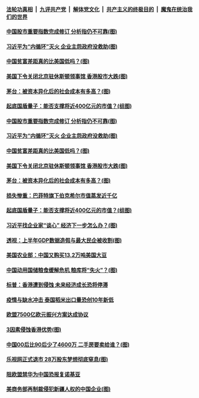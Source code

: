 

####  [法轮功真相](../../../../basic/blob/master/README.md?t=07230702) &nbsp;|&nbsp; [九评共产党](../../../../9ping.md/blob/master/README.md?t=07230702) &nbsp;|&nbsp; [解体党文化](../../../../jtdwh.md/blob/master/README.md?t=07230702)  &nbsp;|&nbsp; [共产主义的终极目的](../../../../gczydzjmd.md/blob/master/README.md?t=07230702) &nbsp;|&nbsp; [魔鬼在统治我们的世界](../../../../mgztzwmdsj.md/blob/master/README.md?t=07230702) 

#### [中国股市重要指数完成修订 分析指仍不可靠(图)](../pages/p5/940547.md?t=07230702) 

#### [习近平为“内循环”灭火 企业主怨政府没救助(图)](../pages/p5/940528.md?t=07230702) 

#### [中国贫富差距真的比美国低吗？(图)](../pages/p5/940526.md?t=07230702) 

#### [美国下令关闭北京驻休斯顿领事馆 香港股市大跌(图)](../pages/p5/940510.md?t=07230702) 

#### [茅台：被资本异化后的社会成本有多高？(图)](../pages/p5/940487.md?t=07230702) 

#### [起底国盾量子：能否支撑将近400亿元的市值？(组图)](../pages/p5/940479.md?t=07230702) 

#### [中国股市重要指数完成修订 分析指仍不可靠(图)](../pages/p5/940547.md?t=07230702) 

#### [习近平为“内循环”灭火 企业主怨政府没救助(图)](../pages/p5/940528.md?t=07230702) 


#### [中国贫富差距真的比美国低吗？(图)](../pages/p5/940526.md?t=07230702) 

#### [美国下令关闭北京驻休斯顿领事馆 香港股市大跌(图)](../pages/p5/940510.md?t=07230702) 

#### [茅台：被资本异化后的社会成本有多高？(图)](../pages/p5/940487.md?t=07230702) 

#### [损失惨重：巴菲特旗下伯克希尔市值蒸发近千亿](../pages/p5/940485.md?t=07230702) 

#### [起底国盾量子：能否支撑将近400亿元的市值？(组图)](../pages/p5/940479.md?t=07230702) 

#### [习近平找企业家“谈心” 经济下一步怎么办？(图)](../pages/p5/940443.md?t=07230702) 

#### [透视：上半年GDP数据造假与最大民企被收割(图)](../pages/p5/940465.md?t=07230702) 

#### [美国农业部：中国又购买13.2万吨美国大豆](../pages/p5/940452.md?t=07230702) 

#### [中国动用国储粮食缓解危机 粮库将“失火”？(图)](../pages/p5/940434.md?t=07230702) 

#### [标普：香港遭到侵蚀 未来经济成长恐将停滞](../pages/p5/940429.md?t=07230702) 

#### [疫情与缺水冲击 泰国稻米出口量恐创10年新低](../pages/p5/940427.md?t=07230702) 

#### [欧盟7500亿欧元振兴方案达成协议](../pages/p5/940426.md?t=07230702) 

#### [3因素侵蚀香港优势(图)](../pages/p5/940384.md?t=07230702) 

#### [中国00后比90后少了4600万 二手房要卖给谁？(图)](../pages/p5/940358.md?t=07230702) 

#### [乐视网正式退市 28万股东梦想彻底窒息(图)](../pages/p5/940345.md?t=07230702) 

#### [阻欧盟禁华为中国恐报复诺基亚](../pages/p5/940369.md?t=07230702) 

#### [美商务部再制裁侵犯新疆人权的中国企业(图)](../pages/p5/940366.md?t=07230702) 

